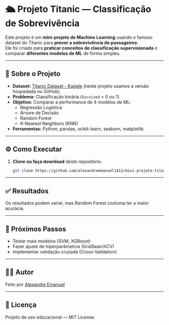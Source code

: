 # 🛳️ Projeto Titanic — Classificação de Sobrevivência

Este projeto é um **mini-projeto de Machine Learning** usando o famoso dataset do Titanic para **prever a sobrevivência de passageiros**.  
Ele foi criado para **praticar conceitos de classificação supervisionada** e comparar **diferentes modelos de ML** de forma simples.

---

## 📂 **Sobre o Projeto**

- **Dataset:** [Titanic Dataset - Kaggle](https://www.kaggle.com/c/titanic) (neste projeto usamos a versão hospedada no GitHub).
- **Problema:** Classificação binária (`Survived` = 0 ou 1).
- **Objetivo:** Comparar a performance de 4 modelos de ML:
  - Regressão Logística
  - Árvore de Decisão
  - Random Forest
  - K-Nearest Neighbors (KNN)
- **Ferramentas:** Python, pandas, scikit-learn, seaborn, matplotlib.

---

## ⚙️ **Como Executar**

1. **Clone ou faça download** deste repositório:
   ```bash
   git clone https://github.com/alexandreemanuel1412/mini-projeto-titanic.git

---

## ✅ Resultados

Os resultados podem variar, mas Random Forest costuma ter a maior acurácia.

---

## 🚀 Próximos Passos

- Testar mais modelos (SVM, XGBoost)
- Fazer ajuste de hiperparâmetros (GridSearchCV)
- Implementar validação cruzada (Cross-Validation)

---

## 👨‍💻 Autor

Feito por [Alexandre Emanuel](https://github.com/alexandreemanuel1412)

---

## 📜 Licença

Projeto de uso educacional — MIT License.

